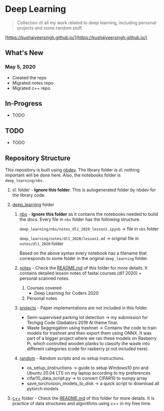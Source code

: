 # Deep Learning
> Collection of all my work related to deep learning, including personal projects and some random stuff.


[https://kushajveersingh.github.io/](https://kushajveersingh.github.io/)

## What's New

### May 5, 2020
* Created the repo
* Migrated notes repo
* Migrated c++ repo

## In-Progress
- TODO

## TODO
* TODO

## Repository Structure
This repository is built using [nbdev](https://nbdev.fast.ai/). The library folder is `dl` nothing important will be done here. Also, the notebooks folder is `deep_learning/nbs`.

1. `dl` folder - **Ignore this folder**. This is autogenerated folder by nbdev for the library code.

1. [deep_learning](https://github.com/KushajveerSingh/deep_learning/tree/master/deep_learning) folder
    1. [nbs](https://github.com/KushajveerSingh/deep_learning/tree/master/deep_learning/nbs) - **Ignore this folder** as it contains the notebooks needed to build the docs. Every file in `nbs` folder has the following structure.
        
        `deep_learning/nbs/notes_dl1_2020_lesson1.ipynb` -> file in `nbs` folder
        
        `deep_learning/notes/dl1_2020/lesson1.md` -> original file in `notes/dl1_2020` folder
        
        Based on the above syntax every notebook has a filename that corresponds to some folder in the original `deep_learning` folder.

    2. [notes](https://github.com/KushajveerSingh/deep_learning/tree/master/deep_learning/notes) - Check the [README.md](https://github.com/KushajveerSingh/deep_learning/blob/master/deep_learning/notes/README.md) of this folder for more details. It contains detailed lesson notes of fastai courses (dl1 2020) + personal scanned notes.
        1. Courses covered
            - Deep Learning for Coders 2020
        2. Personal notes
    
    3. [projects](https://github.com/KushajveerSingh/deep_learning/tree/master/deep_learning/projects) - Paper implementations are not included in this folder.
        - Semi-supervised parking lot detection -> my submission for Techgig Code Gladiators 2019 AI theme final.
        - Waste Seggregation using trashnet -> Contains the code to train models for trashnet and then export them using ONNX. It was part of a bigger project where we ran these models on Rasberry Pi, which controlled wooden planks to classify the waste into different categories (code for rasberry pi not included here).
    
    4. [random](https://github.com/KushajveerSingh/deep_learning/tree/master/deep_learning/random) - Random scripts and os setup instructions.
        - os_setup_iinstructions -> guide to setup Windows10 pro and Ubuntu 20.04 LTS on my laptop according to my preferences
        - cifar10_data_script.py -> to convert CIFAR10 to numpy array
        - save_torchvision_models_to_disk -> a quick script to download all pytorch models
        
2. [c++](https://github.com/KushajveerSingh/deep_learning/tree/master/c%2B%2B) folder - Check the [README.md](https://github.com/KushajveerSingh/deep_learning/tree/master/c%2B%2B/README.md) of this folder for more details. It is practice of data structures and algorithms using c++ in my free time.
